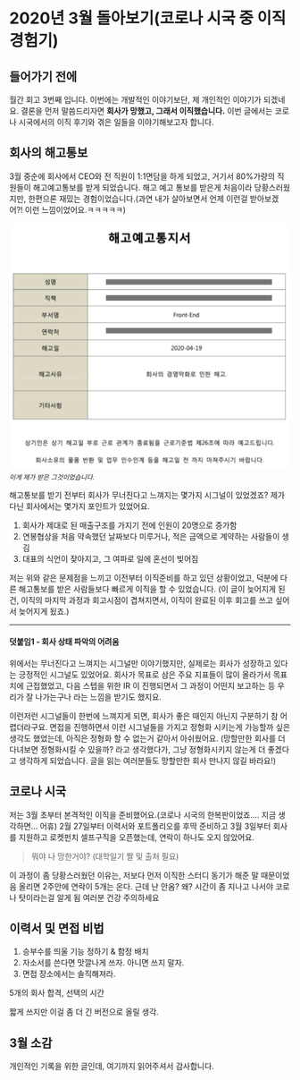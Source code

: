 # 2020년 3월 돌아보기(코로나 시국 중 이직 경험기)

## 들어가기 전에

월간 회고 3번째 입니다.
이번에는 개발적인 이야기보단, 제 개인적인 이야기가 되겠네요.
결론을 먼저 말씀드리자면 **회사가 망했고, 그래서 이직했습니다.**
이번 글에서는 코로나 시국에서의 이직 후기와 겪은 일들을 이야기해보고자 합니다.

## 회사의 해고통보

3월 중순에 회사에서 CEO와 전 직원이 1:1면담을 하게 되었고, 거기서 80%가량의 직원들이 해고예고통보를 받게 되었습니다. 해고 예고 통보를 받은게 처음이라 당황스러웠지만, 한편으론 재밌는 경험이었습니다.(과연 내가 살아보면서 언제 이런걸 받아보겠어?! 이런 느낌이었어요.ㅋㅋㅋㅋㅋ)

![해고예고통지서](../img/dismissal_blur.png)
<sub>*이게 제가 받은 그것이었습니다.*</sub>

해고통보를 받기 전부터 회사가 무너진다고 느껴지는 몇가지 시그널이 있었겠죠? 제가 다닌 회사에서는 몇가지 포인트가 있었어요.

1. 회사가 제대로 된 매출구조를 가지기 전에 인원이 20명으로 증가함
2. 연봉협상을 처음 약속했던 날짜보다 미루거나, 적은 금액으로 계약하는 사람들이 생김
3. 대표의 식언이 잦아지고, 그 여파로 일에 혼선이 빚어짐

저는 위와 같은 문제점을 느끼고 이전부터 이직준비를 하고 있던 상황이었고, 덕분에 다른 해고통보를 받은 사람들보다 빠르게 이직을 할 수 있었습니다.
(이 글이 늦어지게 된건, 이직의 마지막 과정과 회고시점이 겹쳐지면서, 이직이 완료된 이후 회고를 쓰고 싶어서 늦어지게 됬죠.)

---

#### 덧붙임1 - 회사 상태 파악의 어려움

위에서는 무너진다고 느껴지는 시그널만 이야기했지만, 실제로는 회사가 성장하고 있다는 긍정적인 시그널도 있었어요.
회사가 목표로 삼은 주요 지표들이 많이 올라가서 목표치에 근접했었고, 다음 스텝을 위한 IR 이 진행되면서 그 과정이 어떤지 보고하는 등 우리가 잘 나가는구나 라는 느낌을 받기도 했지요.

이런저런 시그널들이 한번에 느껴지게 되면, 회사가 좋은 때인지 아닌지 구분하기 참 어렵더라구요. 면접을 진행하면서 이런 시그널들을 가지고 정형화 시키는게 가능할까 싶은 생각도 했었는데, 아직은 정형화 할 수 없는거 같아서 아쉬웠어요.
(망할만한 회사를 더 다녀보면 정형화시킬 수 있을까? 라고 생각했다가, 그냥 정형화시키지 않는게 더 좋겠다고 생각하게 되었습니다. 글을 읽는 여러분들도 망할만한 회사 만나지 않길 바라요!)

## 코로나 시국

저는 3월 초부터 본격적인 이직을 준비했어요.(코로나 시국의 한복판이었죠.... 지금 생각하면... 어휴)
2월 27일부터 이력서와 포트폴리오를 후딱 준비하고 3월 3일부터 회사를 지원하고 로켓펀치 셀프구직을 오픈했는데, 연락이 하나도 오지 않았어요.

> 뭐야 나 망한거야? (대학일기 짤 및 출처 필요)

이 과정이 좀 당황스러웠던 이유는, 저보다 먼저 이직한 스터디 동기가 해준 말 때문이었음
올리면 2주안에 연락이 5개는 온다. 근데 난 안옴? 왜?
시간이 좀 지나고 나서야 코로나 탓이라는걸 알게 됨
여러분 건강 주의하세요

## 이력서 및 면접 비법

1. 승부수를 띄울 기능 정하기 & 함정 배치
2. 자소서를 쓴다면 맛깔나게 쓰자. 아니면 쓰지 말자.
3. 면접 장소에서는 솔직해져라.

5개의 회사 합격, 선택의 시간

짧게 쓰지만 이걸 좀 더 긴 버전으로 올릴 생각.

## 3월 소감

개인적인 기록을 위한 글인데, 여기까지 읽어주셔서 감사합니다.

